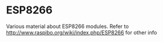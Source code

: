 # ESP8266
Various material about ESP8266 modules. Refer to http://www.raspibo.org/wiki/index.php/ESP8266 for other info
